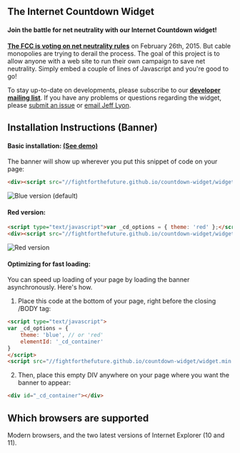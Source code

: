 The Internet Countdown Widget
-----------------------------
#### Join the battle for net neutrality with our Internet Countdown widget!

[**The FCC is voting on net neutrality rules**][1] on February 26th, 2015. But
cable monopolies are trying to derail the process. The goal of this
project is to allow anyone with a web site to run their own campaign to save net
neutrality. Simply embed a couple of lines of Javascript and you're good to go!

To stay up-to-date on developments, please subscribe to our
[**developer mailing list**][1]. If you have any problems or questions regarding
the widget, please [submit an issue][4] or [email Jeff Lyon][5].


Installation Instructions (Banner)
---------------------------------

#### Basic installation: [**(See demo)**][3]

The banner will show up wherever you put this snippet of code on your page:
```html
<div><script src="//fightforthefuture.github.io/countdown-widget/widget.min.js"></script></div>
```
![Blue version (default)](https://fightforthefuture.github.io/countdown-widget/demos/widget.blue.png)

#### Red version:

```html
<script type="text/javascript">var _cd_options = { theme: 'red' };</script>
<div><script src="//fightforthefuture.github.io/countdown-widget/widget.min.js"></script></div>
```
![Red version](https://fightforthefuture.github.io/countdown-widget/demos/widget.red.png)

#### Optimizing for fast loading:

You can speed up loading of your page by loading the banner asynchronously.
Here's how.

1. Place this code at the bottom of your page, right before the closing /BODY tag:
  ```html
  <script type="text/javascript">
  var _cd_options = {
      theme: 'blue', // or 'red'
      elementId: '_cd_container'
  }
  </script>
  <script src="//fightforthefuture.github.io/countdown-widget/widget.min.js" async>
  ```

2. Then, place this empty DIV anywhere on your page where you want the banner to appear:
  ```html
  <div id="_cd_container"></div>
  ```


Which browsers are supported
----------------------------
Modern browsers, and the two latest versions of Internet Explorer (10 and 11).


[1]: https://www.battleforthenet.com/countdown
[2]: https://fightforthefuture.github.io/countdown-widget/demos/modal.html
[3]: https://fightforthefuture.github.io/countdown-widget/demos/banner.html
[4]: https://github.com/fightforthefuture/countdown-widget/issues
[5]: mailto:jeff@fightforthefuture.org
[6]: https://github.com/fightforthefuture/countdown-widget/blob/master/widget.js
[7]: https://fightforthefuture.github.io/countdown-widget/demos/banner.dark.html
